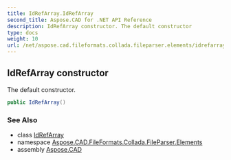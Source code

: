 ```yaml
---
title: IdRefArray.IdRefArray
second_title: Aspose.CAD for .NET API Reference
description: IdRefArray constructor. The default constructor
type: docs
weight: 10
url: /net/aspose.cad.fileformats.collada.fileparser.elements/idrefarray/idrefarray/
---
```

## IdRefArray constructor

The default constructor.

```csharp
public IdRefArray()
```

### See Also

* class [IdRefArray](../)
* namespace [Aspose.CAD.FileFormats.Collada.FileParser.Elements](../../idrefarray/)
* assembly [Aspose.CAD](../../../)


